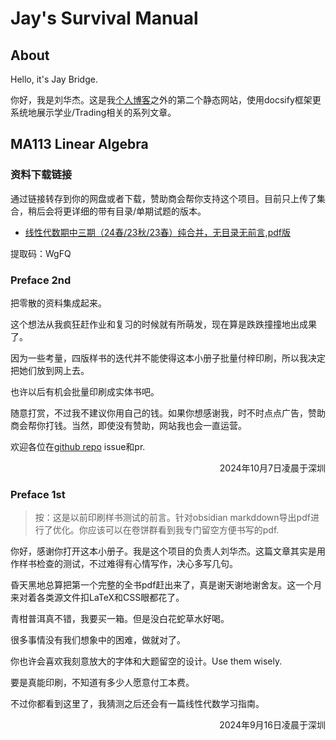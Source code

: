 
# Jay's Survival Manual

## About

Hello, it's Jay Bridge.

你好，我是刘华杰。这是我[个人博客](https://liubinfighter.github.io/Blog/)之外的第二个静态网站，使用docsify框架更系统地展示学业/Trading相关的系列文章。

## MA113 Linear Algebra

### 资料下载链接

通过链接转存到你的网盘或者下载，赞助商会帮你支持这个项目。目前只上传了集合，稍后会将更详细的带有目录/单期试题的版本。

- [线性代数期中三期（24春/23秋/23春）纯合并，无目录无前言,pdf版](https://pan.quark.cn/s/70ca7b0d2eaf)

提取码：WgFQ

### Preface 2nd

把零散的资料集成起来。

这个想法从我疯狂赶作业和复习的时候就有所萌发，现在算是跌跌撞撞地出成果了。

因为一些考量，四版样书的迭代并不能使得这本小册子批量付梓印刷，所以我决定把她们放到网上去。

也许以后有机会批量印刷成实体书吧。

随意打赏，不过我不建议你用自己的钱。如果你想感谢我，时不时点点广告，赞助商会帮你打钱。当然，即使没有赞助，网站我也会一直运营。

欢迎各位在[github repo](https://github.com/LIUBINfighter/Jay_Survival_Manual) issue和pr.

<div style="text-align: right;">2024年10月7日凌晨于深圳</div>

### Preface 1st

>按：这是以前印刷样书测试的前言。针对obsidian markddown导出pdf进行了优化。你应该可以在卷饼群看到我专门留空方便书写的pdf.

你好，感谢你打开这本小册子。我是这个项目的负责人刘华杰。这篇文章其实是用作样书检查的测试，不过难得有心情写作，决心多写几句。

昏天黑地总算把第一个完整的全书pdf赶出来了，真是谢天谢地谢舍友。这一个月来对着各类源文件扣LaTeX和CSS眼都花了。

青柑普洱真不错，我要买一箱。但是没白花蛇草水好喝。

很多事情没有我们想象中的困难，做就对了。

你也许会喜欢我刻意放大的字体和大题留空的设计。Use them wisely.

要是真能印刷，不知道有多少人愿意付工本费。

不过你都看到这里了，我猜测之后还会有一篇线性代数学习指南。
 
<div style="text-align: right;">2024年9月16日凌晨于深圳</div>
